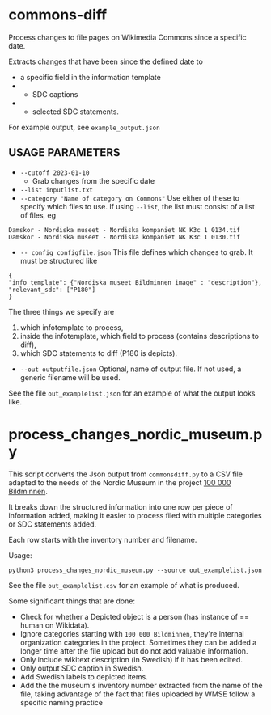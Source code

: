 
# commons-diff

Process changes to file pages on Wikimedia Commons since a specific date.
 
 Extracts changes that have been since the defined date to
 * a specific field in the information template
 * * SDC captions
 * * selected SDC statements.

For example output, see `example_output.json`

  

## USAGE PARAMETERS
* `--cutoff 2023-01-10`
	* Grab changes from the specific date
* `--list inputlist.txt`
* `--category "Name of category on Commons"`
Use either of these to specify which files to use.
If using `--list`, the list must consist of a list of files, eg
```
Damskor - Nordiska museet - Nordiska kompaniet NK K3c 1 0134.tif
Damskor - Nordiska museet - Nordiska kompaniet NK K3c 1 0130.tif
```
* `-- config configfile.json`
This file defines which changes to grab. It must be structured like
```
{
"info_template": {"Nordiska museet Bildminnen image" : "description"},
"relevant_sdc": ["P180"]
}
```

The three things we specify are
1) which infotemplate to process,
2) inside the infotemplate, which field to process (contains descriptions to diff),
3) which SDC statements to diff (P180 is depicts).
* `--out outputfile.json`
Optional, name of output file. If not used, a generic filename will be used.

See the file `out_examplelist.json` for an example of what the output looks like.

# process_changes_nordic_museum.py

This script converts the Json output from `commonsdiff.py` to a CSV file
adapted to the needs of the Nordic Museum in the project [100 000 Bildminnen](https://commons.wikimedia.org/wiki/Commons:Nordiska_museet/100_000_Bildminnen).

It breaks down the structured information into one row per piece of information added, making it easier to process filed with multiple categories or SDC statements added.

Each row starts with the inventory number and filename.

Usage:

`python3 process_changes_nordic_museum.py --source out_examplelist.json`

See the file `out_examplelist.csv` for an example of what is produced.

Some significant things that are done:

* Check for whether a Depicted object is a person (has instance of == human on Wikidata).
* Ignore categories starting with `100 000 Bildminnen`, they're internal organization categories in the project. Sometimes they can be added a longer time after the file upload but do not add valuable information.
* Only include wikitext description (in Swedish) if it has been edited.
* Only output SDC caption in Swedish.
* Add Swedish labels to depicted items.
* Add the the museum's inventory number extracted from the name of the file, taking advantage of the fact that files uploaded by WMSE follow a specific naming practice